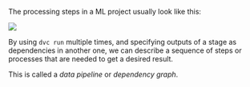 The processing steps in a ML project usually look like this:

![](/dvc/courses/get-started/pipelines/assets/example-flow.png)

By using `dvc run` multiple times, and specifying outputs of a stage
as dependencies in another one, we can describe a sequence of steps or
processes that are needed to get a desired result.

This is called a _data pipeline_ or _dependency graph_.
